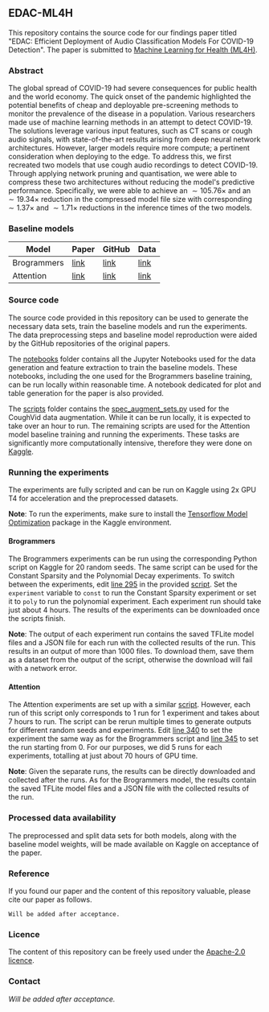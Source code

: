 ## EDAC-ML4H

This repository contains the source code for our findings paper titled "EDAC: Efficient 
Deployment of Audio Classification Models For COVID-19 Detection". The paper is submitted to 
<a href="https://ml4health.github.io/2023/index.html" target="blank_">Machine Learning for Health (ML4H)</a>.

### Abstract

The global spread of COVID-19 had severe consequences for public health and the world economy. 
The quick onset of the pandemic highlighted the potential benefits of cheap and deployable 
pre-screening methods to monitor the prevalence of the disease in a population. Various 
researchers made use of machine learning methods in an attempt to detect COVID-19. The solutions 
leverage various input features, such as CT scans or cough audio signals, with state-of-the-art 
results arising from deep neural network architectures. However, larger models require more 
compute; a pertinent consideration when deploying to the edge. To address this, we first 
recreated two models that use cough audio recordings to detect COVID-19. Through applying 
network pruning and quantisation, we were able to compress these two architectures without 
reducing the model's predictive performance.  Specifically, we were able to achieve an
$\sim105.76\times$ and an $\sim19.34\times$ reduction in the compressed model file size with 
corresponding  $\sim1.37\times$ and $\sim1.71\times$ reductions in the inference times of the 
two models. 

### Baseline models

| Model | Paper | GitHub | Data |
| --- | --- | --- | --- |
| Brogrammers | <a href="https://arxiv.org/abs/2110.06123" target="blank_"> link</a> | <a href="https://github.com/Saranga7/covid19--cough-diagnosis" target="blank_">link</a> | <a href="https://github.com/iiscleap/Coswara-Data" target="blank_">link</a> |
| Attention | <a href="https://link.springer.com/article/10.1007/s10844-022-00707-7" target="blank_">link</a> | <a href="https://github.com/skanderhamdi/attention_cnn_lstm_covid_mel_spectrogram" target="blank_">link</a> | <a href="https://drive.google.com/file/d/1-4OIJsjky3PS7HRMdjQBibXLBwrQUVwH/view?usp=drive_link" target="blank_">link</a> |

### Source code

The source code provided in this repository can be used to generate the necessary data sets, 
train the baseline models and run the experiments. The data preprocessing steps and baseline 
model reproduction were aided by the GitHub repositories of the original papers.

The [notebooks](./notebooks/) folder contains all the Jupyter Notebooks used for the data 
generation and feature extraction to train the baseline models. These notebooks, including the 
one used for the Brogrammers baseline training, can be run locally within reasonable time. A 
notebook dedicated for plot and table generation for the paper is also provided.

The [scripts](./scripts/) folder contains the [spec_augment_sets.py](./scripts/spec_augment_sets.py) used for the CoughVid data augmentation. While it can be run locally, it is expected to take over an hour to run. The remaining scripts are used for the Attention model baseline training and running the experiments. These tasks are significantly more computationally intensive, therefore they were done on <a href="https://www.kaggle.com/" target="blank_">Kaggle</a>.

### Running the experiments

The experiments are fully scripted and can be run on Kaggle using 2x GPU T4 for acceleration and the preprocessed datasets.

**Note**: To run the experiments, make sure to install the <a href="https://www.tensorflow.org/model_optimization/api_docs/python/tfmot" target="blank_">Tensorflow Model Optimization</a> package in the Kaggle environment.

#### Brogrammers

The Brogrammers experiments can be run using the corresponding Python script on Kaggle for 20 random seeds. The same script can be used for the Constant Sparsity and the Polynomial Decay experiments. To switch between the experiments, edit <a href="https://github.com/EDAC-ML4H/EDAC-ML4H/blob/5fc22b06b6d4f35155142c6239ed16aeeffda55e/scripts/brogrammers_workshop_experiments.py#L295C5-L295C16" target="blank_">line 295</a> in the provided [script](./scripts/brogrammers_workshop_experiments.py). Set the `experiment` variable to `const` to run the Constant Sparsity experiment or set it to `poly` to run the polynomial experiment. Each experiment run should take just about 4 hours. The results of the experiments can be downloaded once the scripts finish.

**Note**: The output of each experiment run contains the saved TFLite model files and a JSON file for each run with the collected results of the run. This results in an output of more than 1000 files. To download them, save them as a dataset from the output of the script, otherwise the download will fail with a network error.

#### Attention

The Attention experiments are set up with a similar [script](./scripts/attention_workshop_experiments.py). However, each run of this script only corresponds to 1 run for 1 experiment and takes about 7 hours to run. The script can be rerun multiple times to generate outputs for different random seeds and experiments. Edit <a href="https://github.com/EDAC-ML4H/EDAC-ML4H/blob/5fc22b06b6d4f35155142c6239ed16aeeffda55e/scripts/attention_workshop_experiments.py#L340" target="blank_">line 340</a> to set the experiment the same way as for the Brogrammers script and <a href="https://github.com/EDAC-ML4H/EDAC-ML4H/blob/5fc22b06b6d4f35155142c6239ed16aeeffda55e/scripts/attention_workshop_experiments.py#L345" target="blank_">line 345</a> to set the run starting from 0. For our purposes, we did 5 runs for each experiments, totalling at just about 70 hours of GPU time.

**Note**: Given the separate runs, the results can be directly downloaded and collected after the runs. As for the Brogrammers model, the results contain the saved TFLite model files and a JSON file with the collected results of the run.

### Processed data availability

The preprocessed and split data sets for both models, along with the baseline model weights, will be made available on Kaggle on acceptance of the paper.

### Reference

If you found our paper and the content of this repository valuable, please cite our paper as follows.

```
Will be added after acceptance.
```

### Licence

The content of this repository can be freely used under the [Apache-2.0 licence](./LICENCE).

### Contact

*Will be added after acceptance.*